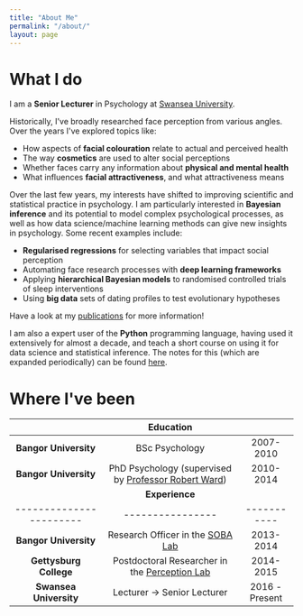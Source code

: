 ```yaml
---
title: "About Me"
permalink: "/about/"
layout: page
---
```


# What I do
I am a **Senior Lecturer** in Psychology at [Swansea University](https://www.swansea.ac.uk/staff/alex.l.jones).

Historically, I've broadly researched face perception from various angles. Over the years I've explored topics like:

- How aspects of **facial colouration** relate to actual and perceived health
- The way **cosmetics** are used to alter social perceptions
- Whether faces carry any information about **physical and mental health**
- What influences **facial attractiveness**, and what attractiveness means

Over the last few years, my interests have shifted to improving scientific and statistical practice in psychology. I am particularly interested in **Bayesian inference** and its potential to model complex psychological processes, as well as how data science/machine learning methods can give new insights in psychology. Some recent examples include:

- **Regularised regressions** for selecting variables that impact social perception
- Automating face research processes with **deep learning frameworks**
- Applying **hierarchical Bayesian models** to randomised controlled trials of sleep interventions
- Using **big data** sets of dating profiles to test evolutionary hypotheses

Have a look at my [publications](https://alexjonesphd.github.io/pubs) for more information!

I am also a expert user of the **Python** programming language, having used it extensively for almost a decade, and teach a short course on using it for data science and statistical inference. The notes for this (which are expanded periodically) can be found [here](https://alexjonesphd.github.io/python_data_analysis/intro.html).

# Where I've been

|                         | **Education**|                |
|:-----------------------:|:---------------:|:-----------:|
| **Bangor University** | BSc Psychology | 2007-2010 |
| **Bangor University** | PhD Psychology (supervised by [Professor Robert Ward](https://www.bangor.ac.uk/staff/human-behavioural-sciences/rob-ward-007470/en#publications)) | 2010-2014 |
|                       | **Experience** |
|-----------------------|----------------|-----------|
| **Bangor University** | Research Officer in the [SOBA Lab](https://www.soba-lab.com) | 2013-2014 |
| **Gettysburg College**| Postdoctoral Researcher in the [Perception Lab](http://www.richard-russell.net) | 2014-2015 |
| **Swansea University**| Lecturer -> Senior Lecturer | 2016 - Present |



